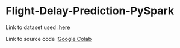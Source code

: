 # Flight-Delay-Prediction-PySpark

Link to dataset used :[here](https://www.kaggle.com/code/rashid60/ml-with-pyspark-predicting-flight-delays)

Link to source code :[Google Colab](https://colab.research.google.com/drive/161U8k8pcHIwNq-BVrH374JEGKrdfjCTO?usp=sharing)
